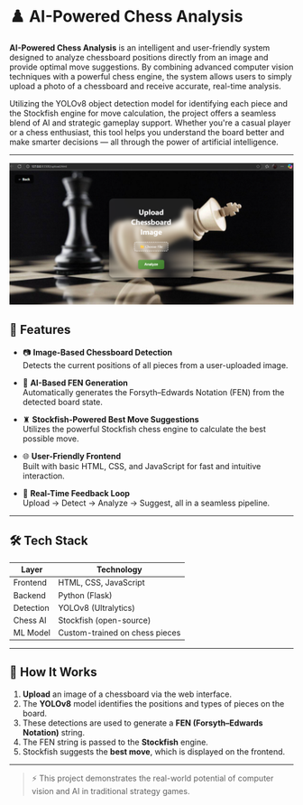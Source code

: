 # ♟️ AI-Powered Chess Analysis

**AI-Powered Chess Analysis** is an intelligent and user-friendly system designed to analyze chessboard positions directly from an image and provide optimal move suggestions. By combining advanced computer vision techniques with a powerful chess engine, the system allows users to simply upload a photo of a chessboard and receive accurate, real-time analysis.

Utilizing the YOLOv8 object detection model for identifying each piece and the Stockfish engine for move calculation, the project offers a seamless blend of AI and strategic gameplay support. Whether you're a casual player or a chess enthusiast, this tool helps you understand the board better and make smarter decisions — all through the power of artificial intelligence.

---
![image alt](https://github.com/learnercoder1310/AI-POWERED-CHESS-ANALYSIS/blob/a5bb1d0fd15aef189020f155484c0595fd8fa482/final_output/upload_image.png)

## 🎯 Features

- 📷 **Image-Based Chessboard Detection**  
  Detects the current positions of all pieces from a user-uploaded image.

- 🧠 **AI-Based FEN Generation**  
  Automatically generates the Forsyth–Edwards Notation (FEN) from the detected board state.

- ♜ **Stockfish-Powered Best Move Suggestions**  
  Utilizes the powerful Stockfish chess engine to calculate the best possible move.

- 🌐 **User-Friendly Frontend**  
  Built with basic HTML, CSS, and JavaScript for fast and intuitive interaction.

- 🔁 **Real-Time Feedback Loop**  
  Upload → Detect → Analyze → Suggest, all in a seamless pipeline.

---

## 🛠 Tech Stack

| Layer     | Technology             |
|-----------|------------------------|
| Frontend  | HTML, CSS, JavaScript  |
| Backend   | Python (Flask)         |
| Detection | YOLOv8 (Ultralytics)   |
| Chess AI  | Stockfish (open-source)|
| ML Model  | Custom-trained on chess pieces |

---

## 🚀 How It Works

1. **Upload** an image of a chessboard via the web interface.  
2. The **YOLOv8** model identifies the positions and types of pieces on the board.  
3. These detections are used to generate a **FEN (Forsyth–Edwards Notation)** string.  
4. The FEN string is passed to the **Stockfish** engine.  
5. Stockfish suggests the **best move**, which is displayed on the frontend.

---

> ⚡ This project demonstrates the real-world potential of computer vision and AI in traditional strategy games.
